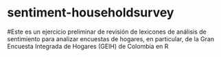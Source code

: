 # sentiment-householdsurvey
#Este es un ejercicio preliminar de revisión de lexicones de análisis de sentimiento para analizar encuestas de hogares, en particular, de la Gran Encuesta Integrada de Hogares (GEIH) de Colombia en R
